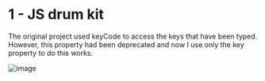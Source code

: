 # 1 -  JS drum kit

The original project used keyCode to access the keys that have been typed. However, this property had been deprecated and now I use only the key property to do this works.

![image](https://user-images.githubusercontent.com/86061018/178160202-d51e0c3f-c095-4b01-b427-1764d5334eea.png)
